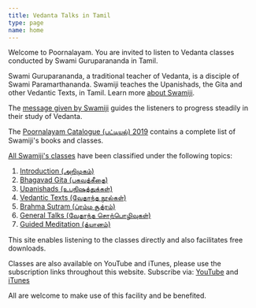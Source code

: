 ```yaml
---
title: Vedanta Talks in Tamil
type: page
name: home
---
```

Welcome to Poornalayam. You are invited to listen to Vedanta classes conducted by Swami Guruparananda in Tamil.

Swami Guruparananda, a traditional teacher of Vedanta, is a disciple of Swami Paramarthananda. Swamiji teaches the Upanishads, the Gita and other Vedantic Texts, in Tamil. Learn more [about Swamiji](/home/about-swamiji/).

The [message given by Swamiji](/home/swamijis-message/) guides the listeners to progress steadily in their study of Vedanta.

The [Poornalayam Catalogue (பட்டியல்) 2019](/files/poornalayam-catalogue-2019.pdf) contains a complete list of Swamiji's books and classes.

[All Swamiji's classes](/classes-recorded/) have been classified under the following topics:

1. [Introduction (அறிமுகம்)](/classes-recorded/introduction/)
1. [Bhagavad Gita (பகவத்கீதை)](/classes-recorded/bhagavad-gita/)
1. [Upanishads (உபநிஷத்துக்கள்)](/classes-recorded/upanishads/)
1. [Vedantic Texts (வேதாந்த நூல்கள்)](/classes-recorded/vedantic-texts/)
1. [Brahma Sutram (ப்ரம்ம சூத்ரம்)](/classes-recorded/brahma-sutram/)
1. [General Talks (வேதாந்த சொற்பொழிவுகள்)](/classes-recorded/general-talks/)
1. [Guided Meditation (த்யானம்)](/classes-recorded/guided-meditation/)

This site enables listening to the classes directly and also facilitates free downloads.

Classes are also available on YouTube and iTunes, please use the subscription links throughout this website. Subscribe via: [YouTube](https://www.youtube.com/user/swamiguruparananda) and [iTunes](https://itunes.apple.com/us/artist/poornalayam/id881211873?mt=2)

All are welcome to make use of this facility and be benefited.
